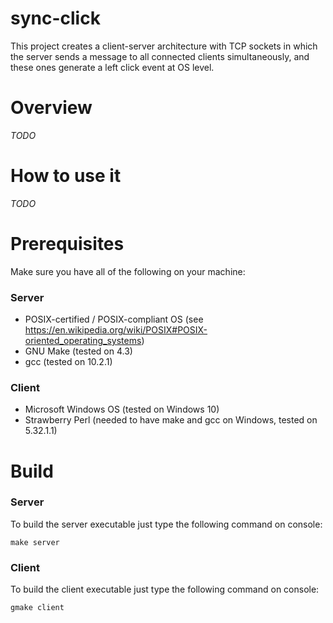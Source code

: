 # sync-click

This project creates a client-server architecture with TCP sockets in which the server sends a message to all connected clients simultaneously, and these ones generate a left click event at OS level.

# Overview

*TODO*

# How to use it

*TODO*

# Prerequisites
Make sure you have all of the following on your machine:
### Server
- POSIX-certified / POSIX-compliant OS (see https://en.wikipedia.org/wiki/POSIX#POSIX-oriented_operating_systems)
- GNU Make (tested on 4.3)
- gcc (tested on 10.2.1)
### Client
- Microsoft Windows OS (tested on Windows 10)
- Strawberry Perl (needed to have make and gcc on Windows, tested on 5.32.1.1)

# Build

### Server
To build the server executable just type the following command on console:

	make server

### Client
To build the client executable just type the following command on console:

	gmake client
